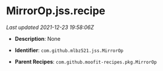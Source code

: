 # MirrorOp.jss.recipe

_Last updated 2021-12-23 19:58:06Z_

- **Description**: None

- **Identifier**: `com.github.mlbz521.jss.MirrorOp`

- **Parent Recipes**: `com.github.moofit-recipes.pkg.MirrorOp`